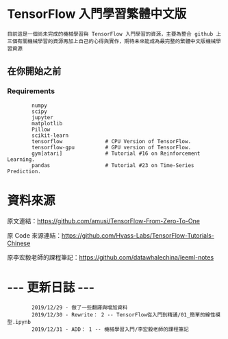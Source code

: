 # TensorFlow 入門學習繁體中文版
    目前這是一個尚未完成的機械學習與 TensorFlow 入門學習的資源，主要為整合 github 上三個有關機械學習的資源再加上自己的心得與實作，期待未來能成為最完整的繁體中文版機械學習資源

## 在你開始之前 

### Requirements
 
            numpy
            scipy
            jupyter
            matplotlib
            Pillow
            scikit-learn
            tensorflow              # CPU Version of TensorFlow.
            tensorflow-gpu	        # GPU version of TensorFlow.
            gym[atari]              # Tutorial #16 on Reinforcement Learning.
            pandas                  # Tutorial #23 on Time-Series Prediction.
                      
# 資料來源

原文連結：https://github.com/amusi/TensorFlow-From-Zero-To-One  

原 Code 來源連結：https://github.com/Hvass-Labs/TensorFlow-Tutorials-Chinese

原李宏毅老師的課程筆記：https://github.com/datawhalechina/leeml-notes            

# --- 更新日誌 ---
            2019/12/29 - 做了一些翻譯與增加資料
            2019/12/30 - Rewrite： 2 -- TensorFlow從入門到精通/01_簡單的線性模型.ipynb
            2019/12/31 - ADD： 1 -- 機械學習入門/李宏毅老師的課程筆記
